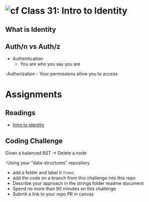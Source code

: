 # ![cf](http://i.imgur.com/7v5ASc8.png) Class 31: Intro to Identity

## What is Identity


## Auth/n vs Auth/z
- Authentication
	- You are who you say you are

-Authorization
	- Your permissions allow you to access


# Assignments

## Readings
- [Intro to Identity](https://docs.microsoft.com/en-us/aspnet/core/security/authentication/identity?tabs=visual-studio%2Caspnetcore2x)

## Coding Challenge

Given a balanced BST -> Delete a node

-Using your "data-structures" repository
  - add a folder and label it `Trees`
  - add the code on a branch from this challenge into this repo
  - Describe your approach in the strings folder readme document
  - Spend no more than 90 minutes on this challenge
  - Submit a link to your repo PR in canvas
